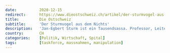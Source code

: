 ```yaml
---
date:          2020-12-15
redirect:      https://www.dieostschweiz.ch/artikel/der-sturmvogel-aus-dem-nichts-XNwDj3Q
title:         Die Ostschweiz
subtitle:      'Der Sturmvogel aus dem Nichts'
description:   'Jan-Egbert Sturm ist ein Tausendsassa. Professor, Leiter der Konjunkturforschungsstelle der ETH – und natürlich führendes Mitglied der Task Force. Nur von Wirtschaft oder Pandemie hat er keine Ahnung.'
country:       CH
categories:    [Politik, Wirtschaft, Spital]
tags:          [taskforce, massnahmen, manipulation]
---
```

